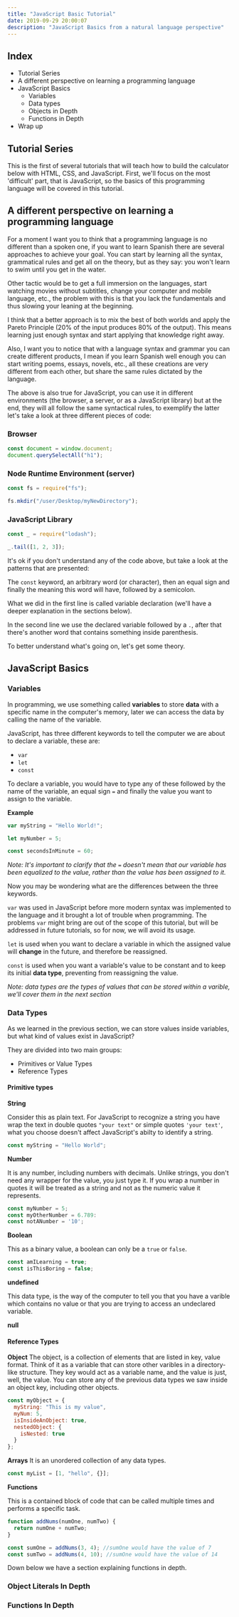 ```yaml
---
title: "JavaScript Basic Tutorial"
date: 2019-09-29 20:00:07
description: "JavaScript Basics from a natural language perspective"
---
```


## Index

- Tutorial Series
- A different perspective on learning a programming language
- JavaScript Basics
  - Variables
  - Data types
  - Objects in Depth
  - Functions in Depth
- Wrap up

## Tutorial Series

This is the first of several tutorials that will teach how to build the calculator below with HTML, CSS, and JavaScript. First, we'll focus on the most 'difficult' part, that is JavaScript, so the basics of this programming language will be covered in this tutorial.

## A different perspective on learning a programming language

For a moment I want you to think that a programming language is no different than a spoken one, if you want to learn Spanish there are several approaches to achieve your goal. You can start by learning all the syntax, grammatical rules and get all on the theory, but as they say: you won't learn to swim until you get in the water.

Other tactic would be to get a full immersion on the languages, start watching movies without subtitles, change your computer and mobile language, etc., the problem with this is that you lack the fundamentals and thus slowing your leaning at the beginning.

I think that a better approach is to mix the best of both worlds and apply the Pareto Principle (20% of the input produces 80% of the output). This means learning just enough syntax and start applying that knowledge right away.

Also, I want you to notice that with a language syntax and grammar you can create different products, I mean if you learn Spanish well enough you can start writing poems, essays, novels, etc., all these creations are very different from each other, but share the same rules dictated by the language.

The above is also true for JavaScript, you can use it in different environments (the browser, a server, or as a JavaScript library) but at the end, they will all follow the same syntactical rules, to exemplify the latter let's take a look at three different pieces of code:

### Browser

```javascript
const document = window.document;
document.querySelectAll("h1");
```

### Node Runtime Environment (server)

```javascript
const fs = require("fs");

fs.mkdir("/user/Desktop/myNewDirectory");
```

### JavaScript Library

```javascript
const _ = require("lodash");

_.tail([1, 2, 3]);
```

It's ok if you don't understand any of the code above, but take a look at the patterns that are presented:

The `const` keyword, an arbitrary word (or character), then an equal sign and finally the meaning this word will have, followed by a semicolon.

What we did in the first line is called variable declaration (we'll have a deeper explanation in the sections below).

In the second line we use the declared variable followed by a `.`, after that there's another word that contains something inside parenthesis.

To better understand what's going on, let's get some theory.

## JavaScript Basics

### Variables

In programming, we use something called **variables** to store **data** with a specific name in the computer's memory, later we can access the data by calling the name of the variable.

JavaScript, has three different keywords to tell the computer we are about to declare a variable, these are:

- `var`
- `let`
- `const`

To declare a variable, you would have to type any of these followed by the name of the variable, an equal sign `=` and finally the value you want to assign to the variable.

**Example**

```javascript
var myString = "Hello World!";

let myNumber = 5;

const secondsInMinute = 60;
```

_Note: It's important to clarify that the `=` doesn't mean that our variable has been equalized to the value, rather than the value has been assigned to it._

Now you may be wondering what are the differences between the three keywords.

`var` was used in JavaScript before more modern syntax was implemented to the language and it brought a lot of trouble when programming. The problems `var` might bring are out of the scope of this tutorial, but will be addressed in future tutorials, so for now, we will avoid its usage.

`let` is used when you want to declare a variable in which the assigned value will **change** in the future, and therefore be reassigned.

`const` is used when you want a variable's value to be constant and to keep its initial **data type**, preventing from reassigning the value.

_Note: data types are the types of values that can be stored within a varible, we'll cover them in the next section_

### Data Types

As we learned in the previous section, we can store values inside variables, but what kind of values exist in JavaScript?

They are divided into two main groups:

- Primitives or Value Types
- Reference Types

#### Primitive types

**String**

Consider this as plain text. For JavaScript to recognize a string you have wrap the text in double quotes `"your text"` or simple quotes `'your text'`, what you choose doesn't affect JavaScript's abilty to identify a string.

```javascript
const myString = "Hello World";
```

**Number**

It is any number, including numbers with decimals. Unlike strings, you don't need any wrapper for the value, you just type it. If you wrap a number in quotes it will be treated as a string and not as the numeric value it represents.

```javascript
const myNumber = 5;
const myOtherNumber = 6.789:
const notANumber = '10';
```

**Boolean**

This as a binary value, a boolean can only be a `true` or `false`.

```javascript
const amILearning = true;
const isThisBoring = false;
```

**undefined**

This data type, is the way of the computer to tell you that you have a varible which contains no value or that you are trying to access an undeclared variable.

**null**

#### Reference Types

**Object**
The object, is a collection of elements that are listed in key, value format. Think of it as a variable that can store other varibles in a directory-like structure. They key would act as a variable name, and the value is just, well, the value. You can store any of the previous data types we saw inside an object key, including other objects.

```javascript
const myObject = {
  myString: "This is my value",
  myNum: 5,
  isInsideAnObject: true,
  nestedObject: {
    isNested: true
  }
};
```

**Arrays**
It is an unordered collection of any data types.

```javascript
const myList = [1, "hello", {}];
```

**Functions**

This is a contained block of code that can be called multiple times and performs a specific task.

```javascript
function addNums(numOne, numTwo) {
  return numOne + numTwo;
}

const sumOne = addNums(3, 4); //sumOne would have the value of 7
const sumTwo = addNums(4, 10); //sumOne would have the value of 14
```

Down below we have a section explaining functions in depth.

### Object Literals In Depth

### Functions In Depth
